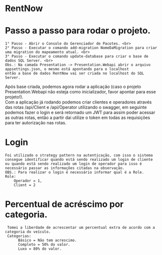 # RentNow

  # Passo a passo para rodar o projeto.

    1° Passo - Abrir o Console do Gerenciador de Pacotes. <br>
    2° Passo - Executar o comando add-migration NomeDaMigration para criar uma migration do mapeamento atual. <br>
    3° Passo - Executar o comando update-database para criar o base de dados SQL Server. <br>
    Obs.: Na camada Presentation -> Presentation.Webapi abrir o arquivo appsettings.json, o mesmo está apontando para o localhost 
    então a base de dados RentNow vai ser criada no localhost do SQL Server.
  
  Após base criada, podemos agora rodar a aplicação (caso o projeto Presentation.Webapi não esteja como inicializador, favor apontar para esse projeto!). <br>
  Com a aplicação já rodando podemos criar clientes e operadores através das rotas /api/Client e /api/Operator utilizando o swagger, em seguinte podemos
  fazer o login e será retornado um JWT para assim poder acessar as outras rotas, então a partir dai utilize o token em todas as requisições para ter 
  autorização nas rotas.
  
  # Login
    Foi utilizado o strategy pattern na autenticação, com isso o sistema consegue identificar quando está sendo realizado um login de cliente
    ou quando está sendo realizado um login de operador para isso é necessário passar as informações citadas na observação.
    OBS.: Para realizar o login é necessário informar qual é a Role.
    Role:
        Operador = 1,
        Client = 2

# Percentual de acréscimo por categoria.<br>
     Tomei a liberdade de acrescentar um percentual extra de acordo com a categoria do veículo.
     Categorias: 
          Básico = Não tem acrescimo. 
          Completo = 50% do valor. 
          Luxo = 80% do valor.
      
